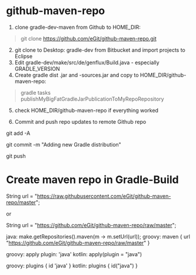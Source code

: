 # github-maven-repo


1. clone gradle-dev-maven from Github to HOME_DIR: 
  
  > git clone https://github.com/eGit/github-maven-repo.git


2. git clone to Desktop: gradle-dev from Bitbucket and import projects to Eclipse
3. Edit gradle-dev/make/src/de/genflux/Build.java - especially GRADLE_VERSION
4. Create gradle dist .jar and -sources.jar and copy to HOME_DIR/github-maven-repo: 

  > gradle tasks publishMyBigFatGradleJarPublicationToMyRepoRepository

5. check HOME_DIR/github-maven-repo if everything worked

6. Commit and push repo updates to remote Github repo

git add -A

git commit -m "Adding new Gradle distribution"

git push


# Create maven repo in Gradle-Build

String url = "https://raw.githubusercontent.com/eGit/github-maven-repo/master";

or

String url = "https://github.com/eGit/github-maven-repo/raw/master";


java: make.getRepositories().maven(m -> m.setUrl(url));
groovy: maven { url "https://github.com/eGit/github-maven-repo/raw/master" }

groovy: apply plugin: 'java'
kotlin: apply(plugin = "java")

groovy: plugins { id 'java' }
kotlin: plugins { id("java") }
